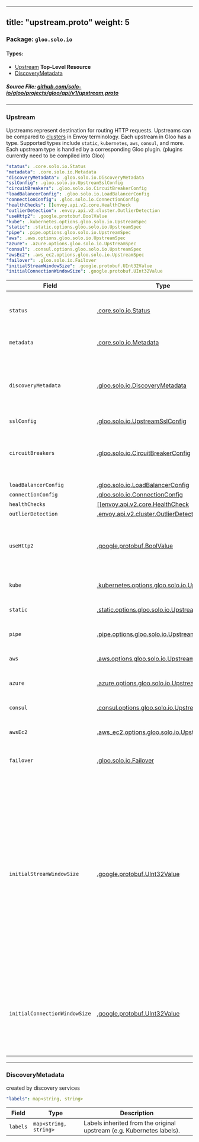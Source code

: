 
---
title: "upstream.proto"
weight: 5
---

<!-- Code generated by solo-kit. DO NOT EDIT. -->


### Package: `gloo.solo.io` 
#### Types:


- [Upstream](#upstream) **Top-Level Resource**
- [DiscoveryMetadata](#discoverymetadata)
  



##### Source File: [github.com/solo-io/gloo/projects/gloo/api/v1/upstream.proto](https://github.com/solo-io/gloo/blob/master/projects/gloo/api/v1/upstream.proto)





---
### Upstream

 
Upstreams represent destination for routing HTTP requests. Upstreams can be compared to
[clusters](https://www.envoyproxy.io/docs/envoy/latest/api-v2/api/v2/cds.proto) in Envoy terminology.
Each upstream in Gloo has a type. Supported types include `static`, `kubernetes`, `aws`, `consul`, and more.
Each upstream type is handled by a corresponding Gloo plugin. (plugins currently need to be compiled into Gloo)

```yaml
"status": .core.solo.io.Status
"metadata": .core.solo.io.Metadata
"discoveryMetadata": .gloo.solo.io.DiscoveryMetadata
"sslConfig": .gloo.solo.io.UpstreamSslConfig
"circuitBreakers": .gloo.solo.io.CircuitBreakerConfig
"loadBalancerConfig": .gloo.solo.io.LoadBalancerConfig
"connectionConfig": .gloo.solo.io.ConnectionConfig
"healthChecks": []envoy.api.v2.core.HealthCheck
"outlierDetection": .envoy.api.v2.cluster.OutlierDetection
"useHttp2": .google.protobuf.BoolValue
"kube": .kubernetes.options.gloo.solo.io.UpstreamSpec
"static": .static.options.gloo.solo.io.UpstreamSpec
"pipe": .pipe.options.gloo.solo.io.UpstreamSpec
"aws": .aws.options.gloo.solo.io.UpstreamSpec
"azure": .azure.options.gloo.solo.io.UpstreamSpec
"consul": .consul.options.gloo.solo.io.UpstreamSpec
"awsEc2": .aws_ec2.options.gloo.solo.io.UpstreamSpec
"failover": .gloo.solo.io.Failover
"initialStreamWindowSize": .google.protobuf.UInt32Value
"initialConnectionWindowSize": .google.protobuf.UInt32Value

```

| Field | Type | Description |
| ----- | ---- | ----------- | 
| `status` | [.core.solo.io.Status](../../../../../../solo-kit/api/v1/status.proto.sk/#status) | Status indicates the validation status of the resource. Status is read-only by clients, and set by gloo during validation. |
| `metadata` | [.core.solo.io.Metadata](../../../../../../solo-kit/api/v1/metadata.proto.sk/#metadata) | Metadata contains the object metadata for this resource. |
| `discoveryMetadata` | [.gloo.solo.io.DiscoveryMetadata](../upstream.proto.sk/#discoverymetadata) | Upstreams and their configuration can be automatically by Gloo Discovery if this upstream is created or modified by Discovery, metadata about the operation will be placed here. |
| `sslConfig` | [.gloo.solo.io.UpstreamSslConfig](../ssl.proto.sk/#upstreamsslconfig) |  |
| `circuitBreakers` | [.gloo.solo.io.CircuitBreakerConfig](../circuit_breaker.proto.sk/#circuitbreakerconfig) | Circuit breakers for this upstream. if not set, the defaults ones from the Gloo settings will be used. if those are not set, [envoy's defaults](https://www.envoyproxy.io/docs/envoy/latest/api-v2/api/v2/cluster/circuit_breaker.proto#envoy-api-msg-cluster-circuitbreakers) will be used. |
| `loadBalancerConfig` | [.gloo.solo.io.LoadBalancerConfig](../load_balancer.proto.sk/#loadbalancerconfig) |  |
| `connectionConfig` | [.gloo.solo.io.ConnectionConfig](../connection.proto.sk/#connectionconfig) |  |
| `healthChecks` | [[]envoy.api.v2.core.HealthCheck](../../external/envoy/api/v2/core/health_check.proto.sk/#healthcheck) |  |
| `outlierDetection` | [.envoy.api.v2.cluster.OutlierDetection](../../external/envoy/api/v2/cluster/outlier_detection.proto.sk/#outlierdetection) |  |
| `useHttp2` | [.google.protobuf.BoolValue](https://developers.google.com/protocol-buffers/docs/reference/csharp/class/google/protobuf/well-known-types/bool-value) | Use http2 when communicating with this upstream this field is evaluated `true` for upstreams with a grpc service spec. otherwise defaults to `false`. |
| `kube` | [.kubernetes.options.gloo.solo.io.UpstreamSpec](../options/kubernetes/kubernetes.proto.sk/#upstreamspec) |  Only one of `kube`, `static`, `pipe`, `aws`, `azure`, or `awsEc2` can be set. |
| `static` | [.static.options.gloo.solo.io.UpstreamSpec](../options/static/static.proto.sk/#upstreamspec) |  Only one of `static`, `kube`, `pipe`, `aws`, `azure`, or `awsEc2` can be set. |
| `pipe` | [.pipe.options.gloo.solo.io.UpstreamSpec](../options/pipe/pipe.proto.sk/#upstreamspec) |  Only one of `pipe`, `kube`, `static`, `aws`, `azure`, or `awsEc2` can be set. |
| `aws` | [.aws.options.gloo.solo.io.UpstreamSpec](../options/aws/aws.proto.sk/#upstreamspec) |  Only one of `aws`, `kube`, `static`, `pipe`, `azure`, or `awsEc2` can be set. |
| `azure` | [.azure.options.gloo.solo.io.UpstreamSpec](../options/azure/azure.proto.sk/#upstreamspec) |  Only one of `azure`, `kube`, `static`, `pipe`, `aws`, or `awsEc2` can be set. |
| `consul` | [.consul.options.gloo.solo.io.UpstreamSpec](../options/consul/consul.proto.sk/#upstreamspec) |  Only one of `consul`, `kube`, `static`, `pipe`, `aws`, or `awsEc2` can be set. |
| `awsEc2` | [.aws_ec2.options.gloo.solo.io.UpstreamSpec](../options/aws/ec2/aws_ec2.proto.sk/#upstreamspec) |  Only one of `awsEc2`, `kube`, `static`, `pipe`, `aws`, or `consul` can be set. |
| `failover` | [.gloo.solo.io.Failover](../failover.proto.sk/#failover) | Failover endpoints for this upstream. If omitted (the default) no failovers will be applied. |
| `initialStreamWindowSize` | [.google.protobuf.UInt32Value](https://developers.google.com/protocol-buffers/docs/reference/csharp/class/google/protobuf/well-known-types/u-int-32-value) | (UInt32Value) Initial stream-level flow-control window size. Valid values range from 65535 (2^16 - 1, HTTP/2 default) to 2147483647 (2^31 - 1, HTTP/2 maximum) and defaults to 268435456 (256 * 1024 * 1024). NOTE: 65535 is the initial window size from HTTP/2 spec. We only support increasing the default window size now, so it’s also the minimum. This field also acts as a soft limit on the number of bytes Envoy will buffer per-stream in the HTTP/2 codec buffers. Once the buffer reaches this pointer, watermark callbacks will fire to stop the flow of data to the codec buffers. Requires UseHttp2 to be true to be acknowledged. |
| `initialConnectionWindowSize` | [.google.protobuf.UInt32Value](https://developers.google.com/protocol-buffers/docs/reference/csharp/class/google/protobuf/well-known-types/u-int-32-value) | (UInt32Value) Similar to initial_stream_window_size, but for connection-level flow-control window. Currently, this has the same minimum/maximum/default as initial_stream_window_size. Requires UseHttp2 to be true to be acknowledged. |




---
### DiscoveryMetadata

 
created by discovery services

```yaml
"labels": map<string, string>

```

| Field | Type | Description |
| ----- | ---- | ----------- | 
| `labels` | `map<string, string>` | Labels inherited from the original upstream (e.g. Kubernetes labels). |





<!-- Start of HubSpot Embed Code -->
<script type="text/javascript" id="hs-script-loader" async defer src="//js.hs-scripts.com/5130874.js"></script>
<!-- End of HubSpot Embed Code -->
